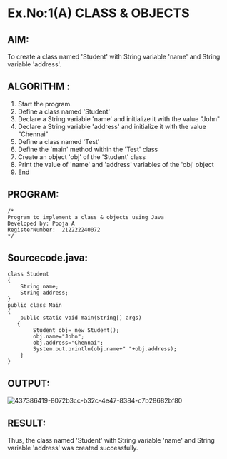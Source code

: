 # Ex.No:1(A) CLASS & OBJECTS

## AIM:
To create a class named 'Student' with String variable 'name' and String variable 'address'.

## ALGORITHM :
1.	Start the program.
2.	Define a class named 'Student'
3.	Declare a String variable 'name' and initialize it with the value "John"
4.	Declare a String variable 'address' and initialize it with the value "Chennai"
5.	Define a class named 'Test'
6.	Define the 'main' method within the 'Test' class
7.	Create an object 'obj' of the 'Student' class
8.	Print the value of 'name' and 'address' variables of the 'obj' object
9.	End



## PROGRAM:
 ```
/*
Program to implement a class & objects using Java
Developed by: Pooja A
RegisterNumber:  212222240072
*/
```

## Sourcecode.java:
```
class Student
{
    String name;
    String address;
}
public class Main
{
    public static void main(String[] args)
   {
        Student obj= new Student();        
        obj.name="John";
        obj.address="Chennai";
        System.out.println(obj.name+" "+obj.address);
    }
}

```

## OUTPUT:
![437386419-8072b3cc-b32c-4e47-8384-c7b28682bf80](https://github.com/user-attachments/assets/77c16a4c-256a-4901-b02a-bbe1e8e928af)


## RESULT:
Thus, the class named 'Student' with String variable 'name' and String variable 'address' was created successfully.
